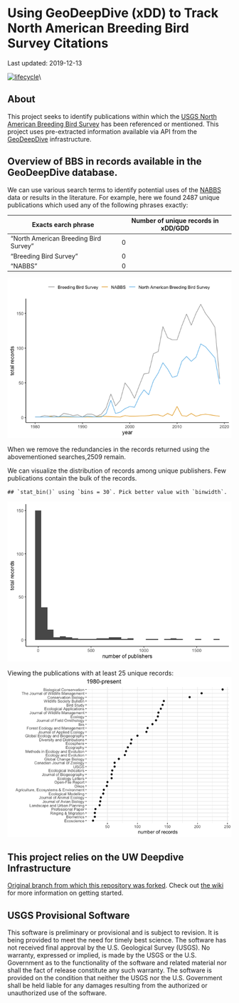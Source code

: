 Using GeoDeepDive (xDD) to Track North American Breeding Bird Survey
Citations
================
Last updated: 2019-12-13

[![lifecycle](https://img.shields.io/badge/lifecycle-experimental-lightgrey.svg)](https://www.tidyverse.org/lifecycle/#experimental)\

## About

This project seeks to identify publications within which the [USGS North
American Breeding Bird Survey](https://www.pwrc.usgs.gov/bbs/) has been
referenced or mentioned. This project uses pre-extracted information
available via API from the [GeoDeepDive](https://geodeepdive.org)
infrastructure.

## Overview of BBS in records available in the GeoDeepDive database.

We can use various search terms to identify potential uses of the
[NABBS](https://www.pwrc.usgs.gov/bbs/) data or results in the
literature. For example, here we found 2487 unique publications which
used any of the following phrases
exactly:

| Exacts earch phrase                   | Number of unique records in xDD/GDD |
| ------------------------------------- | ----------------------------------- |
| “North American Breeding Bird Survey” | 0                                   |
| “Breeding Bird Survey”                | 0                                   |
| “NABBS”                               | 0                                   |

![](README_files/figure-gfm/pubsvtime-1.png)<!-- -->

When we remove the redundancies in the records returned using the
abovementioned searches,2509 remain.

We can visualize the distribution of records among unique publishers.
Few publications contain the bulk of the
    records.

    ## `stat_bin()` using `bins = 30`. Pick better value with `binwidth`.

![](README_files/figure-gfm/topjrnls-1.png)<!-- -->

Viewing the publications with at least 25 unique records:
![](README_files/figure-gfm/topjrnls2-1.png)<!-- -->

## This project relies on the UW Deepdive Infrastructure

[Original branch from which this repository was
forked](UW-Deepdive-Infrastructure/app-template). Check out [the
wiki](https://github.com/UW-Deepdive-Infrastructure/app-template/wiki)
for more information on getting started.

## USGS Provisional Software

This software is preliminary or provisional and is subject to revision.
It is being provided to meet the need for timely best science. The
software has not received final approval by the U.S. Geological Survey
(USGS). No warranty, expressed or implied, is made by the USGS or the
U.S. Government as to the functionality of the software and related
material nor shall the fact of release constitute any such warranty. The
software is provided on the condition that neither the USGS nor the U.S.
Government shall be held liable for any damages resulting from the
authorized or unauthorized use of the software.
